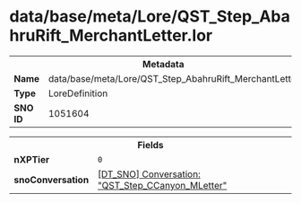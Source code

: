 <h1>data/base/meta/Lore/QST_Step_AbahruRift_MerchantLetter.lor</h1><table><tr><th colspan="100%">Metadata</th></tr><tr><td><b>Name</b></td><td>data/base/meta/Lore/QST_Step_AbahruRift_MerchantLetter.lor</td></tr><tr><td><b>Type</b></td><td>LoreDefinition</td></tr><tr><td><b>SNO ID</b></td><td>1051604</td></tr></table>

<table><tr><th colspan="100%">Fields</th></tr><tr><td><b>nXPTier</b></td><td><code>0</code></td></tr><tr><td><b>snoConversation</b></td><td><a href="..\Conversation\QST_Step_CCanyon_MLetter.cnv">[DT_SNO] Conversation: "QST_Step_CCanyon_MLetter"</a></td></tr></table>


